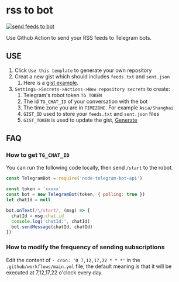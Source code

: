# rss to bot

[![send feeds to bot](https://github.com/hyoban/rss-to-bot/actions/workflows/main.yml/badge.svg)](https://github.com/hyoban/rss-to-bot/actions/workflows/main.yml)

Use Github Action to send your RSS feeds to Telegram bots.

## USE

1. Click `Use this template` to generate your own repository
2. Creat a new gist which should includes `feeds.txt` and `sent.json`
   1. Here is a [gist example](https://gist.github.com/hyoban/4be1f8948a571a2a467cb1608b5185e6).
3. `Settings->Secrets->Actions->New repository secrets` to create:
    1. Telegram's robot token `TG_TOKEN`
    2. The id `TG_CHAT_ID` of your conversation with the bot
    3. The time zone you are in `TIMEZONE`. For example `Asia/Shanghai`
    4. `GIST_ID` used to store your `feeds.txt` and `sent.json` files
    5. `GIST_TOKEN` is used to update the gist, [Generate](https://github.com/settings/tokens/new?scopes=gist)

## FAQ

### How to get `TG_CHAT_ID`

You can run the following code locally, then send `/start` to the robot.

```js
const TelegramBot = require('node-telegram-bot-api')

const token = 'xxxxx'
const bot = new TelegramBot(token, { polling: true })
let chatId = null

bot.onText(/\/start/, (msg) => {
  chatId = msg.chat.id
  console.log('chatId:', chatId)
  bot.sendMessage(chatId, chatId)
})
```

### How to modify the frequency of sending subscriptions

Edit the content of `- cron: '0 7,12,17,22 * * *'` in the `.github/workflows/main.yml` file, the default meaning is that it will be executed at 7,12,17,22 o'clock every day.
